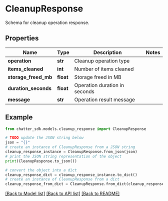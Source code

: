 # CleanupResponse

Schema for cleanup operation response.

## Properties

Name | Type | Description | Notes
------------ | ------------- | ------------- | -------------
**operation** | **str** | Cleanup operation type | 
**items_cleaned** | **int** | Number of items cleaned | 
**storage_freed_mb** | **float** | Storage freed in MB | 
**duration_seconds** | **float** | Operation duration in seconds | 
**message** | **str** | Operation result message | 

## Example

```python
from chatter_sdk.models.cleanup_response import CleanupResponse

# TODO update the JSON string below
json = "{}"
# create an instance of CleanupResponse from a JSON string
cleanup_response_instance = CleanupResponse.from_json(json)
# print the JSON string representation of the object
print(CleanupResponse.to_json())

# convert the object into a dict
cleanup_response_dict = cleanup_response_instance.to_dict()
# create an instance of CleanupResponse from a dict
cleanup_response_from_dict = CleanupResponse.from_dict(cleanup_response_dict)
```
[[Back to Model list]](../README.md#documentation-for-models) [[Back to API list]](../README.md#documentation-for-api-endpoints) [[Back to README]](../README.md)


